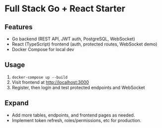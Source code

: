 # Full Stack Go + React Starter

## Features

- Go backend (REST API, JWT auth, PostgreSQL, WebSocket)
- React (TypeScript) frontend (auth, protected routes, WebSocket demo)
- Docker Compose for local dev

## Usage

1. `docker-compose up --build`
2. Visit frontend at [http://localhost:3000](http://localhost:3000)
3. Register, then login and test protected endpoints and WebSocket

## Expand

- Add more tables, endpoints, and frontend pages as needed.
- Implement token refresh, roles/permissions, etc for production.